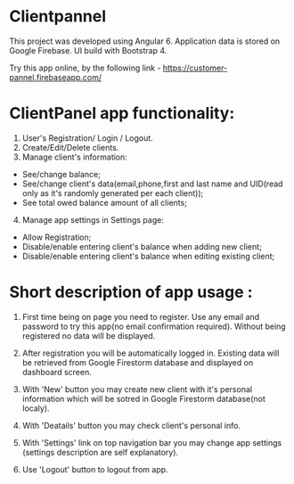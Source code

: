 # Clientpannel

This project was developed using Angular 6. 
Application data is stored on Google Firebase. 
UI build with Bootstrap 4. 

Try this app online, by the following link - https://customer-pannel.firebaseapp.com/


# ClientPanel app functionality:

1. User's Registration/ Login / Logout.
2. Create/Edit/Delete clients.
3. Manage client's information: 
 - See/change balance;
 - See/change client's data(email,phone,first and last name and UID(read only as it's randomly generated per each client));
 - See total owed balance amount of all clients;
4. Manage app settings in Settings page:
 - Allow Registration;
 - Disable/enable entering client's balance when adding new client;
 - Disable/enable entering client's balance when editing existing client;




# Short description of app usage :

1. First time being on page you need to register. Use any email and password to try this app(no email confirmation required).
 Without being registered no data will be displayed.
 
2. After registration you will be automatically logged in. Existing data will be retrieved from Google Firestorm database and displayed on dashboard screen.

3. With 'New' button you may create new client with it's personal information which will be sotred in Google Firestorm database(not localy).

4. With 'Deatails' button you may check client's personal info.

5. With 'Settings' link on  top navigation bar you may change app settings (settings description are self explanatory).

6. Use 'Logout' button to logout from app.
 

